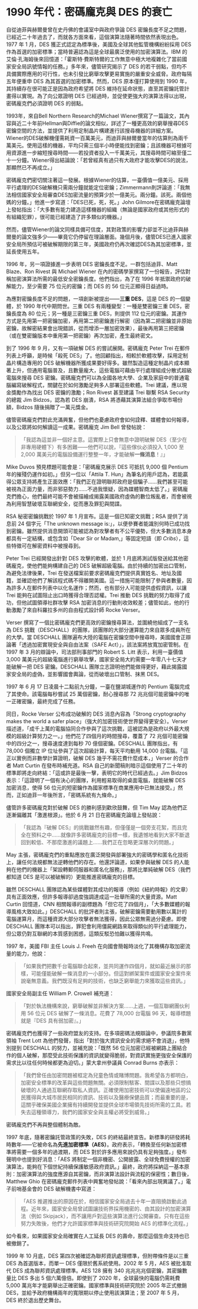 # 1990 年代：密碼龐克與 DES 的衰亡

自從迪菲與赫爾曼曾在史丹佛的會議室中與政府爭論 DES 密鑰長度不足之問題，已經近二十年過去了，而就各方面來看，這個演算法隨著時間依然表現出色。1977 年 1 月，DES 獲正式認定為標準後，美國及全球其他監管機構紛紛採用 DES 作為首選的加密標準；當時普遍認為這是全球最廣泛使用的加密演算法。IBM 的艾倫·孔海姆後來回憶道：「霍斯特·費斯特爾的工作無意中極大地複雜化了當前國家安全局訊號情報的任務。」多年來，儘管研究揭示了 DES 的若干弱點，但均不具備實際應用的可行性，也未引發比窮舉攻擊更易實施的嚴重安全威脅。政府每隔五年便重申 DES 為其首選的加密標準。然而，DES 原本僅打算使用到 1990 年，其持續存在很可能正是因為政府希望將 DES 維持在延命狀態，直至其密鑰託管計畫得以實現。為了向公眾證明 DES 已經過時，並促使更強大的演算法得以出現，密碼龐克們必須證明 DES 的弱點。

1993年，來自Bell Northern Research的Michael Wiener撰寫了一篇論文，其內容與近二十年前Hellman與Diffie的論文相似，詳述了一種更高效的窮舉搜尋DES密鑰空間的方法，並提供了利用定制晶片構建進行該搜尋機器的詳細方案。Wiener的DES破解機僅需耗資一百萬美元，而迪菲與赫爾曼當年的估算則為兩千萬美元。使用這樣的機器，平均只需三個半小時便能找到密鑰；且該機器可根據可用資源進一步縮短搜尋時間——若投資者投入一千萬美元，其搜尋時間可縮至僅二十一分鐘。Wiener得出結論說：「若曾經真有過只有大政府才能攻擊DES的說法，那顯然已不再成立。」

密碼龐克們密切關注著這一發展。根據Wiener的估算，一臺價值一億美元、採用平行處理的DES破解機只需兩分鐘就能定位密鑰；Zimmermann則評論道：「我無法相信國家安全局審查DES加密流量的預算少於一億美元。兩分鐘。該死。兩個他媽的分鐘。」他進一步寫道：「DES已死，死，死。」John Gilmore在密碼龐克論壇上發帖指出：「大多數有能力建造這樣機器的組織（無論是國家政府或其他形式的有組織犯罪），很可能已經建造了許多類似的機器。」

然而，儘管Wiener的論文同樣具備可信度，其對政策的影響力卻並不比迪菲與赫爾曼的論文強多少——畢竟它仍停留在理論層面。幾個月後，儘管DES已進入國家安全局所預估可被破解期限的第三年，美國政府仍再次確認DES為其加密標準，並延長使用五年。

1996 年，另一項證據進一步表明 DES 密鑰長度不足。一群包括迪菲、Matt Blaze、Ron Rivest 與 Michael Wiener 在內的密碼學家撰寫了一份報告，評估對稱加密演算法所需的最低安全密鑰長度。他們指出，為了在 1996 年抵禦政府的破解能力，至少需要 75 位元的密鑰；而 DES 的 56 位元正顯得日益過時。

為應對密鑰長度不足的問題，一項創新被提出——**三重 DES**，這是 DES 的一個變體，於 1990 年代中期問世。三重 DES 有兩種變型：一種是雙密鑰三重 DES，密鑰長度為 80 位元；另一種是三密鑰三重 DES，則提供 112 位元的密鑰。其運作方式是先用第一把密鑰加密，再用第二把密鑰進行解密（因為第二把密鑰並非原始密鑰，故解密結果會出現錯誤，從而增添一層加密效果），最後再用第三把密鑰（或在雙密鑰版本中重用第一把密鑰）再次加密，產生最終密文。

到了 1996 年 9 月，又有一項破解 DES 的嘗試展開。密碼龐克 Peter Trei 在郵件列表上呼籲，是時候「殺死 DES」了。他回顧指出，相較於軟體攻擊，採用定制晶片構造專用的 DES 破解機器所獲成果要好得多。雖然製造這種定制晶片成本顯著上升，但通用電腦普及，且數量龐大，這些電腦可藉由平行處理組成分散式超級電腦來搜尋 DES 密鑰。密碼龐克們可以為全國各地大學、企業及家庭中的普通電腦編寫破解程式，關鍵在於如何激勵足夠多人部署這些軟體。Trei 建議，應以現金獎勵作為找出 DES 密鑰的激勵；Ron Rivest 甚至建議 Trei 聯繫 RSA Security 的總裁 Jim Bidzos，認為若 DES 崩潰，RSA 將憑藉其演算法組合爭取市場份額，Bidzos 隨後捐贈了一萬元獎金。

儘管密碼龐克們對此充滿興奮，但他們也憂慮政府會如何詮釋、媒體會如何報導，以及公眾將如何解讀這一成果。密碼龐克 Jim Bell 曾發帖說：

> 「我認為這並非一個好主意。這實際上只會無意中證明破解 DES（至少在非專用硬體下）有多困難——他們可以說，『這些傢伙必須投入 1,000 至 2,000 萬美元的電腦設備運行整整一年，才能破解**一條消息**！』」

Mike Duvos 預見標題可能會是：「密碼龐克展示 DES 可抵抗 9,000 個 Pentium 年的摧殘仍運作如初。」但另一位以「Attila T. Hun」為筆名的用戶認為，若能贏得公眾支持將產生正面效應：「我們正在證明聯邦政府是個騙子……我們甚至可能被視為正面力量，而非邪惡勢力……不過我懷疑，因為媒體智商太低了。」密碼龐克們擔心，他們最終可能不會被描繪成揭露美國政府虛偽的數位叛亂者，而會被視為利用智慧破壞互聯網安全，從而惠及罪犯與間諜。

RSA 秘密密鑰挑戰於 1997 年 1 月宣布。這是一個已知密文挑戰；RSA 提供了消息前 24 個字元「The unknown message is:」，以便參賽者能識別何時已成功找到密鑰。雖然提供消息開頭可能被認為對攻擊者有不公平優勢，但大多數消息本身都具有一定結構，或包含如「Dear Sir or Madam,」等固定短語（即 *Cribs*），這些特徵可在解密資料中被搜尋到。

Peter Trei 已經開發出針對 DES 攻擊的軟體，並於 1 月底將測試版發送給其他密碼龐克，使他們能夠構建自己的 DES 破解超級電腦。由於持續的加密出口管制，為避免法律後果，Trei 在發送檔案前要求密碼龐克們提供真實姓名、地址及國籍，並確認他們了解該程式碼不得離開美國。這一措施可能限制了參與者數量，因為許多人在郵件列表中以化名運作；然而，也有部分人可能提供虛假資訊，以讓 Trei 能夠在試圖阻止出口時獲得合理否認權。Trei 推動 DES 挑戰的努力取得了成功，但他試圖領導社群攻擊 RSA 加密消息的行動則收效較差；儘管如此，他的行動激勵了來自科羅拉多州的自由程式設計師 Rocke Verser。

Verser 撰寫了一個比密碼龐克們更高效的密鑰搜尋算法，並圍繞他組成了一支名為 DES 挑戰（DESCHALL）的團隊，該團隊的大部分運算能力來自眾多成員所在的大學。當 DESCHALL 團隊遍布大陸的電腦在密鑰空間中搜尋時，美國國會正辯論著「透過加密實現安全與自由法案（SAFE Act）」，該法案將放寬加密管制。在 1997 年 3 月的辯論中，司法部刑事部門的 Robert S. Litt 表示，利用一臺價值 3,000 萬美元的超級電腦進行窮舉攻擊，國家安全局大約需要一年零八十七天才能破解一把 DES 密鑰。DESCHALL 團隊立志證明他們能做得更好，藉此揭露國家安全局的虛偽，並影響國會輿論，從而破壞出口管制、抹黑 DES。

1997 年 6 月 17 日凌晨十二點前九分鐘，一臺在鹽湖城運作的 Pentium 電腦完成了其使命。該電腦每秒嘗試 25 萬個密鑰，耐心搜尋那 72 兆兆個可能密鑰中的唯一正確密鑰，最終完成了任務。

同日，Rocke Verser 公布成功破解的 DES 消息內容為「Strong cryptography makes the world a safer place」（強大的加密技術使世界變得更安全）。Verser 描述道，「成千上萬的電腦協同合作參與了這次挑戰，這被認為是政府以外最大規模的超級計算努力之一。」他們花了四個月的時間搜尋，覆蓋了 72 兆個可能密鑰中的四分之一，搜尋速度達到每秒 70 億個密鑰。DESCHALL 團隊指出，有 78,000 個獨立 IP 位址參與了這次超級計算，每天平均動用 14,000 台電腦。「這正以實例而非數學計算證明，破解 DES 幾乎不需花費什麼成本，」Verser 的合作者 Matt Curtin 在發布時補充道。RSA 自己的新聞稿則暗示這個使用了二十年的標準即將走向終結：「這或許是最後一擊，表明它的時代已經過去。」Jim Bidzos 表示：「這證明了一個有決心的團隊，利用輕易取得的桌面電腦，就能破解 DES 加密消息，使得 56 位元的短密鑰作為國家標準在商業應用中已無法接受。」然而，正如迪菲一年後所言，「密碼系統有九條命。」

儘管許多密碼龐克對於破解 DES 的勝利感到歡欣鼓舞，但 Tim May 認為他們正逐漸偏離其「激進根源」。他於 6 月 21 日在密碼龐克論壇上發帖說：

> 「我認為『破解 DES』的挑戰雖然有趣，但僅僅是一個旁支花絮，而且完全在預料之中……就像許多密碼龐克的目標一樣，我遺憾地看到大家不斷退回到較低、不那麼激進的議題上……我們正在忽略更深層次的問題。」

May 主張，密碼龐克們的重點應放在廣泛開發與部署強大的密碼學和匿名化技術上，讓任何法規都無法逆轉他們的存在。他還評論道，如果參與破解 DES 的人能夠在他們的機器上「架設轉郵伺服器和匿名化服務」，那將比單純破解 DES（我們都知道 DES 是可以被破解的）更能推進密碼龐克的目標。

雖然 DESCHALL 團隊認為某些媒體對其成功的報導（例如《紐約時報》的文章）具有正面效應，但許多報導卻過度強調達成這一壯舉所需的大量資源。Matt Curtin 回憶道，CNN 相關報導的副標題為「但它花了四個月」，「大多數媒體的報導風格大致如此。」DESCHALL 的批評者則主張，破解密鑰需要動用數以萬計的電腦運算月，而這種資源大部分攻擊者無法獲得，因此公眾無需過分憂慮。即使 DESCHALL 團隊本可以指出，罪犯會利用僵屍網路來取得類似的平行處理能力，但公眾仍對互聯網的本質感到困惑，這類反駁恐怕難以獲得共鳴。

1997 年，美國 FBI 主任 Louis J. Freeh 在向國會簡報時淡化了其機構存取加密流量的能力，他說：

>「如果我們把數千台電腦聯合起來，並共同運作四個月，就如最近展示的那樣，可能僅能破解一條消息的一小部分。但這對綁架案件或國家安全案件來說毫無意義。我們既沒有足夠的技術，也缺乏窮舉能力來獲取這些資訊。」

國家安全局副主任 William P. Crowell 補充道：

>「對於執法機構來說，窮舉破解並非解決方案……上週，一個互聯網團伙利用 56 位元 DES 破解了一條消息。花費了 78,000 台電腦 96 天，報導標題就是『DES 具有弱加密』。」

密碼龐克們也獲得了一些政府盟友的支持。在多項密碼法規辯論中，參議院多數黨領袖 Trent Lott 為他們發聲，指出「對於強大資訊安全的需求絕不會消退」，他特別提到 DESCHALL 的努力，並補充說：「既然 56 位元加密已經被網路上團結合作的個人破解，那麼受此技術保護的資訊就變得脆弱，對資訊實施更強安全保護的需求比以往任何時候都更為迫切。」蒙大拿州參議員 Conrad Burns 亦表示：

>「我們曾任由加密問題被框定為兒童色情或賭博問題。我希望各方都明白，加密安全標準的改革與這些問題無關。必須限制駭客、間諜以及那些只想搞破壞的人通過互聯網存取私人資訊。正確使用加密技術可以使偏遠地區的公民獲得與大城市居民相同的資訊、技術以及醫療保健品質；而最重要的是，這關乎確保美國企業擁有持續開發並提供全球市場領先技術所需的工具。若失去這種領導力，我們的國家安全與主權必將受到威脅。」

密碼龐克們不再與整個體制為敵。

1997 年底，隨著密鑰託管政策的失敗，DES 的終結最終宣告。新標準的研發將耗時數年——它被命名為**先進加密標準（AES）**。政府表示，「轉換至任何新加密標準將需要一個多年的過渡期，而 DES 對於許多應用來說仍具有足夠強度。」發布聲明中也提到好消息：「AES 將制定一個非機密、公開披露、全球免費授權的加密演算法，能夠在下個世紀持續保護敏感政府資訊。」最終，政府將採納這一基本原則：加密演算法的強度應源自其密鑰，而非演算法設計與流程的保密性；數日後，Matthew Ghio 在密碼龐克郵件列表中興奮地發帖說：「看來內部出現異議了。」電子前哨基金會的 DES 破解機書中寫道：

> 「AES 推遲推出的原因在於，相信國家安全局過去十年一直阻撓啟動此過程。近年來，國家安全局曾試圖讓技術界採用機密的、由其設計的加密演算法（例如 Skipjack），而不讓用戶對這些演算法進行公開審查。只有在這些努力失敗後，他們才允許國家標準與技術研究院開始 AES 的標準化流程。」

如今看來，如果國家安全局確實在人工延長 DES 的壽命，那麼這個生命支持也已被撤銷了。

1999 年 10 月底，DES 第四次被確認為聯邦資訊處理標準，但附帶條件是以三重 DES 為首選版本，而單一 DES 僅限於舊系統使用。2002 年 5 月，AES 被批准取代 DES 成為聯邦資訊處理標準。AES 128 擁有 340 兆兆兆兆個密鑰，其密鑰數量比 DES 多出 5 個六萬億倍。即使到了 2020 年，全球最快的電腦仍需耗費 5,000 萬兆年才能窮舉出正確密鑰。國家標準與技術研究院於 2005 年正式撤銷 DES，並給予政府機構兩年的寬限期以停止使用該演算法；至 2007 年 5 月，DES 終於退出歷史舞台。